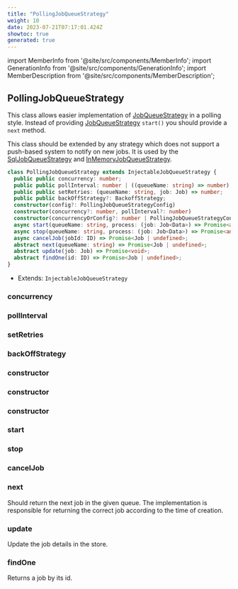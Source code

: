 ```yaml
---
title: "PollingJobQueueStrategy"
weight: 10
date: 2023-07-21T07:17:01.424Z
showtoc: true
generated: true
---
```

<!-- This file was generated from the Vendure source. Do not modify. Instead, re-run the "docs:build" script -->
import MemberInfo from '@site/src/components/MemberInfo';
import GenerationInfo from '@site/src/components/GenerationInfo';
import MemberDescription from '@site/src/components/MemberDescription';


## PollingJobQueueStrategy

<GenerationInfo sourceFile="packages/core/src/job-queue/polling-job-queue-strategy.ts" sourceLine="192" packageName="@vendure/core" />

This class allows easier implementation of <a href='/docs/reference/typescript-api/job-queue/job-queue-strategy#jobqueuestrategy'>JobQueueStrategy</a> in a polling style.
Instead of providing <a href='/docs/reference/typescript-api/job-queue/job-queue-strategy#jobqueuestrategy'>JobQueueStrategy</a> `start()` you should provide a `next` method.

This class should be extended by any strategy which does not support a push-based system
to notify on new jobs. It is used by the <a href='/docs/reference/typescript-api/job-queue/sql-job-queue-strategy#sqljobqueuestrategy'>SqlJobQueueStrategy</a> and <a href='/docs/reference/typescript-api/job-queue/in-memory-job-queue-strategy#inmemoryjobqueuestrategy'>InMemoryJobQueueStrategy</a>.

```ts title="Signature"
class PollingJobQueueStrategy extends InjectableJobQueueStrategy {
  public public concurrency: number;
  public public pollInterval: number | ((queueName: string) => number);
  public public setRetries: (queueName: string, job: Job) => number;
  public public backOffStrategy?: BackoffStrategy;
  constructor(config?: PollingJobQueueStrategyConfig)
  constructor(concurrency?: number, pollInterval?: number)
  constructor(concurrencyOrConfig?: number | PollingJobQueueStrategyConfig, maybePollInterval?: number)
  async start(queueName: string, process: (job: Job<Data>) => Promise<any>) => ;
  async stop(queueName: string, process: (job: Job<Data>) => Promise<any>) => ;
  async cancelJob(jobId: ID) => Promise<Job | undefined>;
  abstract next(queueName: string) => Promise<Job | undefined>;
  abstract update(job: Job) => Promise<void>;
  abstract findOne(id: ID) => Promise<Job | undefined>;
}
```
* Extends: <code>InjectableJobQueueStrategy</code>



<div className="members-wrapper">

### concurrency

<MemberInfo kind="property" type="number"   />


### pollInterval

<MemberInfo kind="property" type="number | ((queueName: string) =&#62; number)"   />


### setRetries

<MemberInfo kind="property" type="(queueName: string, job: <a href='/docs/reference/typescript-api/job-queue/job#job'>Job</a>) =&#62; number"   />


### backOffStrategy

<MemberInfo kind="property" type="<a href='/docs/reference/typescript-api/job-queue/types#backoffstrategy'>BackoffStrategy</a>"   />


### constructor

<MemberInfo kind="method" type="(config?: PollingJobQueueStrategyConfig) => PollingJobQueueStrategy"   />


### constructor

<MemberInfo kind="method" type="(concurrency?: number, pollInterval?: number) => PollingJobQueueStrategy"   />


### constructor

<MemberInfo kind="method" type="(concurrencyOrConfig?: number | PollingJobQueueStrategyConfig, maybePollInterval?: number) => PollingJobQueueStrategy"   />


### start

<MemberInfo kind="method" type="(queueName: string, process: (job: <a href='/docs/reference/typescript-api/job-queue/job#job'>Job</a>&#60;Data&#62;) =&#62; Promise&#60;any&#62;) => "   />


### stop

<MemberInfo kind="method" type="(queueName: string, process: (job: <a href='/docs/reference/typescript-api/job-queue/job#job'>Job</a>&#60;Data&#62;) =&#62; Promise&#60;any&#62;) => "   />


### cancelJob

<MemberInfo kind="method" type="(jobId: <a href='/docs/reference/typescript-api/common/id#id'>ID</a>) => Promise&#60;<a href='/docs/reference/typescript-api/job-queue/job#job'>Job</a> | undefined&#62;"   />


### next

<MemberInfo kind="method" type="(queueName: string) => Promise&#60;<a href='/docs/reference/typescript-api/job-queue/job#job'>Job</a> | undefined&#62;"   />

Should return the next job in the given queue. The implementation is
responsible for returning the correct job according to the time of
creation.
### update

<MemberInfo kind="method" type="(job: <a href='/docs/reference/typescript-api/job-queue/job#job'>Job</a>) => Promise&#60;void&#62;"   />

Update the job details in the store.
### findOne

<MemberInfo kind="method" type="(id: <a href='/docs/reference/typescript-api/common/id#id'>ID</a>) => Promise&#60;<a href='/docs/reference/typescript-api/job-queue/job#job'>Job</a> | undefined&#62;"   />

Returns a job by its id.


</div>
